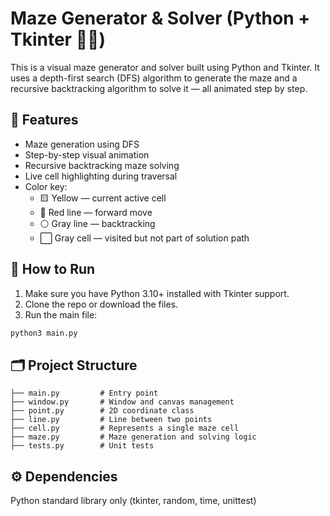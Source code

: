 # Maze Generator & Solver (Python + Tkinter 🧱🐍)

This is a visual maze generator and solver built using Python and Tkinter. It uses a depth-first search (DFS) algorithm to generate the maze and a recursive backtracking algorithm to solve it — all animated step by step.

## 🧩 Features

- Maze generation using DFS
- Step-by-step visual animation
- Recursive backtracking maze solving
- Live cell highlighting during traversal
- Color key:
  - 🟨 Yellow — current active cell
  - 🔴 Red line — forward move
  - ⚪ Gray line — backtracking
  - ⬜ Gray cell — visited but not part of solution path

## 🚀 How to Run

1. Make sure you have Python 3.10+ installed with Tkinter support.
2. Clone the repo or download the files.
3. Run the main file:

```bash
python3 main.py
```

## 🗂️ Project Structure

```
├── main.py         # Entry point
├── window.py       # Window and canvas management
├── point.py        # 2D coordinate class
├── line.py         # Line between two points
├── cell.py         # Represents a single maze cell
├── maze.py         # Maze generation and solving logic
├── tests.py        # Unit tests
```


## ⚙️ Dependencies

Python standard library only (tkinter, random, time, unittest)